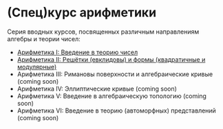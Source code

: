 # (Спец)курс арифметики

Серия вводных курсов, посвященных различным направлениям алгебры и теории чисел:

* [Арифметика I: Введение в теорию чисел](/A-I/README.md)
* [Арифметика II: Решётки (евклидовы) и формы (квадратичные и модулярные)](/A-II/README.md)
* Арифметика III: Римановы поверхности и алгебраические кривые (coming soon)
* Арифметика IV: Эллиптические кривые (coming soon)
* Арифметика V: Введение в алгебраическую топологию (coming soon)
* Арифметика VI: Введение в теорию (автоморфных) представлений (coming soon)

